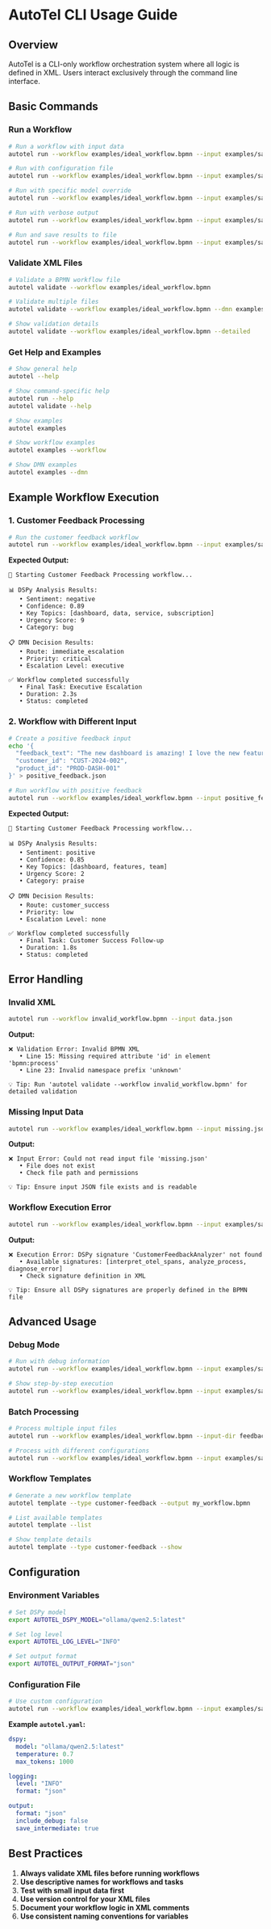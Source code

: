 # AutoTel CLI Usage Guide

## Overview
AutoTel is a CLI-only workflow orchestration system where all logic is defined in XML. Users interact exclusively through the command line interface.

## Basic Commands

### Run a Workflow
```bash
# Run a workflow with input data
autotel run --workflow examples/ideal_workflow.bpmn --input examples/sample_input.json

# Run with configuration file
autotel run --workflow examples/ideal_workflow.bpmn --input examples/sample_input.json --config examples/autotel_config.yaml

# Run with specific model override
autotel run --workflow examples/ideal_workflow.bpmn --input examples/sample_input.json --model gpt4

# Run with verbose output
autotel run --workflow examples/ideal_workflow.bpmn --input examples/sample_input.json --verbose

# Run and save results to file
autotel run --workflow examples/ideal_workflow.bpmn --input examples/sample_input.json --output results.json
```

### Validate XML Files
```bash
# Validate a BPMN workflow file
autotel validate --workflow examples/ideal_workflow.bpmn

# Validate multiple files
autotel validate --workflow examples/ideal_workflow.bpmn --dmn examples/decisions.dmn

# Show validation details
autotel validate --workflow examples/ideal_workflow.bpmn --detailed
```

### Get Help and Examples
```bash
# Show general help
autotel --help

# Show command-specific help
autotel run --help
autotel validate --help

# Show examples
autotel examples

# Show workflow examples
autotel examples --workflow

# Show DMN examples
autotel examples --dmn
```

## Example Workflow Execution

### 1. Customer Feedback Processing
```bash
# Run the customer feedback workflow
autotel run --workflow examples/ideal_workflow.bpmn --input examples/sample_input.json
```

**Expected Output:**
```
🚀 Starting Customer Feedback Processing workflow...

📊 DSPy Analysis Results:
   • Sentiment: negative
   • Confidence: 0.89
   • Key Topics: [dashboard, data, service, subscription]
   • Urgency Score: 9
   • Category: bug

📋 DMN Decision Results:
   • Route: immediate_escalation
   • Priority: critical
   • Escalation Level: executive

✅ Workflow completed successfully
   • Final Task: Executive Escalation
   • Duration: 2.3s
   • Status: completed
```

### 2. Workflow with Different Input
```bash
# Create a positive feedback input
echo '{
  "feedback_text": "The new dashboard is amazing! I love the new features and it loads so much faster now. Great work team!",
  "customer_id": "CUST-2024-002",
  "product_id": "PROD-DASH-001"
}' > positive_feedback.json

# Run workflow with positive feedback
autotel run --workflow examples/ideal_workflow.bpmn --input positive_feedback.json
```

**Expected Output:**
```
🚀 Starting Customer Feedback Processing workflow...

📊 DSPy Analysis Results:
   • Sentiment: positive
   • Confidence: 0.85
   • Key Topics: [dashboard, features, team]
   • Urgency Score: 2
   • Category: praise

📋 DMN Decision Results:
   • Route: customer_success
   • Priority: low
   • Escalation Level: none

✅ Workflow completed successfully
   • Final Task: Customer Success Follow-up
   • Duration: 1.8s
   • Status: completed
```

## Error Handling

### Invalid XML
```bash
autotel run --workflow invalid_workflow.bpmn --input data.json
```
**Output:**
```
❌ Validation Error: Invalid BPMN XML
   • Line 15: Missing required attribute 'id' in element 'bpmn:process'
   • Line 23: Invalid namespace prefix 'unknown'

💡 Tip: Run 'autotel validate --workflow invalid_workflow.bpmn' for detailed validation
```

### Missing Input Data
```bash
autotel run --workflow examples/ideal_workflow.bpmn --input missing.json
```
**Output:**
```
❌ Input Error: Could not read input file 'missing.json'
   • File does not exist
   • Check file path and permissions

💡 Tip: Ensure input JSON file exists and is readable
```

### Workflow Execution Error
```bash
autotel run --workflow examples/ideal_workflow.bpmn --input examples/sample_input.json
```
**Output:**
```
❌ Execution Error: DSPy signature 'CustomerFeedbackAnalyzer' not found
   • Available signatures: [interpret_otel_spans, analyze_process, diagnose_error]
   • Check signature definition in XML

💡 Tip: Ensure all DSPy signatures are properly defined in the BPMN file
```

## Advanced Usage

### Debug Mode
```bash
# Run with debug information
autotel run --workflow examples/ideal_workflow.bpmn --input examples/sample_input.json --debug

# Show step-by-step execution
autotel run --workflow examples/ideal_workflow.bpmn --input examples/sample_input.json --step-by-step
```

### Batch Processing
```bash
# Process multiple input files
autotel run --workflow examples/ideal_workflow.bpmn --input-dir feedback_data/ --output-dir results/

# Process with different configurations
autotel run --workflow examples/ideal_workflow.bpmn --input examples/sample_input.json --config production.json
```

### Workflow Templates
```bash
# Generate a new workflow template
autotel template --type customer-feedback --output my_workflow.bpmn

# List available templates
autotel template --list

# Show template details
autotel template --type customer-feedback --show
```

## Configuration

### Environment Variables
```bash
# Set DSPy model
export AUTOTEL_DSPY_MODEL="ollama/qwen2.5:latest"

# Set log level
export AUTOTEL_LOG_LEVEL="INFO"

# Set output format
export AUTOTEL_OUTPUT_FORMAT="json"
```

### Configuration File
```bash
# Use custom configuration
autotel run --workflow examples/ideal_workflow.bpmn --input examples/sample_input.json --config autotel.yaml
```

**Example `autotel.yaml`:**
```yaml
dspy:
  model: "ollama/qwen2.5:latest"
  temperature: 0.7
  max_tokens: 1000

logging:
  level: "INFO"
  format: "json"

output:
  format: "json"
  include_debug: false
  save_intermediate: true
```

## Best Practices

1. **Always validate XML files before running workflows**
2. **Use descriptive names for workflows and tasks**
3. **Test with small input data first**
4. **Use version control for your XML files**
5. **Document your workflow logic in XML comments**
6. **Use consistent naming conventions for variables** 